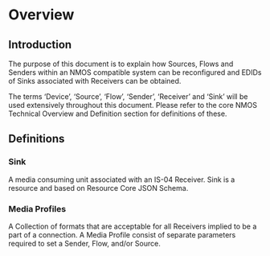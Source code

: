 # Overview

## Introduction

The purpose of this document is to explain how Sources, Flows and Senders within an NMOS compatible system can be reconfigured and EDIDs of Sinks associated with Receivers can be obtained.

The terms ‘Device’, ‘Source’, ‘Flow’, ‘Sender’, ‘Receiver’ and ‘Sink’ will be used extensively throughout this document. Please refer to the core NMOS Technical Overview and Definition section for definitions of these.

## Definitions

### Sink

A media consuming unit associated with an IS-04 Receiver. Sink is a resource and based on Resource Core JSON Schema.

### Media Profiles

A Collection of formats that are acceptable for all Receivers implied to be a part of a connection. A Media Profile consist of separate parameters required to set a Sender, Flow, and/or Source.
